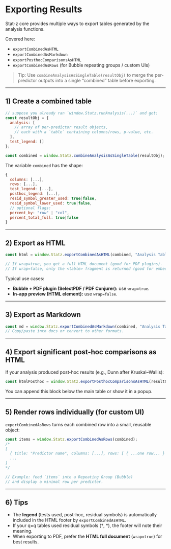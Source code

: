 
# Exporting Results

Stat-z core provides multiple ways to export tables generated by the analysis functions.

Covered here:
- `exportCombinedAsHTML`
- `exportCombinedAsMarkdown`
- `exportPosthocComparisonsAsHTML`
- `exportCombinedAsRows` (for Bubble repeating groups / custom UIs)

> Tip: Use `combineAnalysisAsSingleTable(resultObj)` to merge the per-predictor outputs into a single “combined” table before exporting.

---

## 1) Create a combined table

```js
// suppose you already ran `window.Statz.runAnalysis(...)` and got:
const resultObj = {
  analysis: [
    // array of per-predictor result objects,
    // each with a `table` containing columns/rows, p-value, etc.
  ],
  test_legend: []
};

const combined = window.Statz.combineAnalysisAsSingleTable(resultObj);
````

The variable `combined` has the shape:

```js
{
  columns: [...],
  rows: [...],
  test_legend: [...],
  posthoc_legend: [...],
  resid_symbol_greater_used: true|false,
  resid_symbol_lower_used: true|false,
  // optional flags:
  percent_by: "row" | "col",
  percent_total_full: true|false
}
```

---

## 2) Export as HTML

```js
const html = window.Statz.exportCombinedAsHTML(combined, "Analysis Table", /* wrap */ true);

// If wrap=true, you get a full HTML document (good for PDF plugins).
// If wrap=false, only the <table> fragment is returned (good for embedding).
```

Typical use cases:

* **Bubble + PDF plugin (SelectPDF / PDF Conjurer):** use `wrap=true`.
* **In-app preview (HTML element):** use `wrap=false`.

---

## 3) Export as Markdown

```js
const md = window.Statz.exportCombinedAsMarkdown(combined, "Analysis Table");
// Copy/paste into docs or convert to other formats.
```

---

## 4) Export significant post-hoc comparisons as HTML

If your analysis produced post-hoc results (e.g., Dunn after Kruskal–Wallis):

```js
const htmlPosthoc = window.Statz.exportPosthocComparisonsAsHTML(resultObj.analysis, "Significant Multiple Comparisons");
```

You can append this block below the main table or show it in a popup.

---

## 5) Render rows individually (for custom UI)

`exportCombinedAsRows` turns each combined row into a small, reusable object:

```js
const items = window.Statz.exportCombinedAsRows(combined);
/*
[
  { title: "Predictor name", columns: [...], rows: [ { ...one row... } ] },
  ...
]
*/

// Example: feed `items` into a Repeating Group (Bubble)
// and display a minimal row per predictor.
```

---

## 6) Tips

* The **legend** (tests used, post-hoc, residual symbols) is automatically included in the HTML footer by `exportCombinedAsHTML`.
* If your q×q tables used residual symbols (†, \*), the footer will note their meaning.
* When exporting to PDF, prefer the **HTML full document** (`wrap=true`) for best results.

